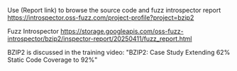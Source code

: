 Use (Report link) to browse the source code and fuzz introspector report https://introspector.oss-fuzz.com/project-profile?project=bzip2

Fuzz Introspector
https://storage.googleapis.com/oss-fuzz-introspector/bzip2/inspector-report/20250411/fuzz_report.html

BZIP2 is discussed in the training video: "BZIP2: Case Study Extending 62% Static Code Coverage to 92%"
